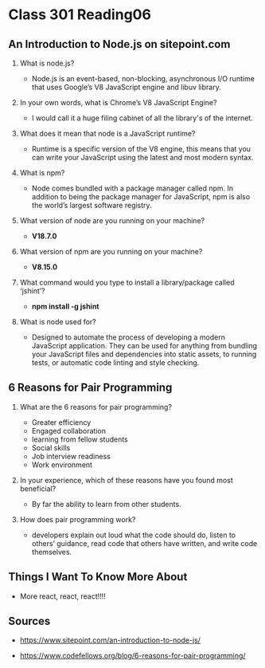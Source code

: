 # Class 301 Reading06

## An Introduction to Node.js on sitepoint.com

1. What is node.js?
    - Node.js is an event-based, non-blocking, asynchronous I/O runtime that uses Google’s V8 JavaScript engine and libuv library.

2. In your own words, what is Chrome’s V8 JavaScript Engine?
    - I would call it a huge filing cabinet of all the library's of the internet.

3. What does it mean that node is a JavaScript runtime?
    - Runtime is a specific version of the V8 engine, this means that you can write your JavaScript using the latest and most modern syntax.

4. What is npm?
    - Node comes bundled with a package manager called npm. In addition to being the package manager for JavaScript, npm is also the world’s largest software registry.

5. What version of node are you running on your machine?
    - **V18.7.0**

6. What version of npm are you running on your machine?
    - **V8.15.0**

7. What command would you type to install a library/package called ‘jshint’?
    - **npm install -g jshint**

8. What is node used for?
    - Designed to automate the process of developing a modern JavaScript application. They can be used for anything from bundling your JavaScript files and dependencies into static assets, to running tests, or automatic code linting and style checking.

## 6 Reasons for Pair Programming

1. What are the 6 reasons for pair programming?
    - Greater efficiency
    - Engaged collaboration
    - learning from fellow students
    - Social skills
    - Job interview readiness
    - Work environment

2. In your experience, which of these reasons have you found most beneficial?
    - By far the ability to learn from other students.

3. How does pair programming work?
    - developers explain out loud what the code should do, listen to others’ guidance, read code that others have written, and write code themselves.

## Things I Want To Know More About

- More react, react, react!!!!

## Sources
- https://www.sitepoint.com/an-introduction-to-node-js/

- https://www.codefellows.org/blog/6-reasons-for-pair-programming/
